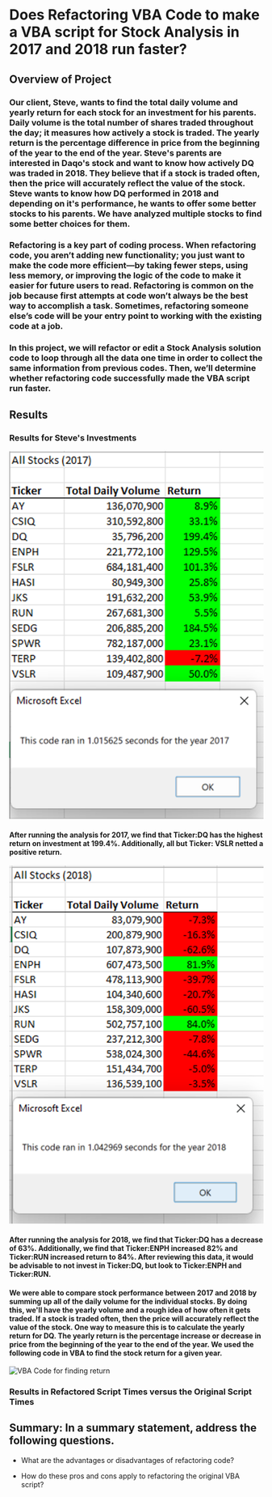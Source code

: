 # Does Refactoring VBA Code to make a VBA script for Stock Analysis in 2017 and 2018 run faster?

## Overview of Project

### Our client, Steve, wants to find the total daily volume and yearly return for each stock for an investment for his parents. Daily volume is the total number of shares traded throughout the day; it measures how actively a stock is traded. The yearly return is the percentage difference in price from the beginning of the year to the end of the year. Steve's parents are interested in Daqo's stock and want to know how actively DQ was traded in 2018. They believe that if a stock is traded often, then the price will accurately reflect the value of the stock. Steve wants to know how DQ performed in 2018 and depending on it's performance, he wants to offer some better stocks to his parents. We have analyzed multiple stocks to find some better choices for them. 

### Refactoring is a key part of coding process. When refactoring code, you aren’t adding new functionality; you just want to make the code more efficient—by taking fewer steps, using less memory, or improving the logic of the code to make it easier for future users to read. Refactoring is common on the job because first attempts at code won’t always be the best way to accomplish a task. Sometimes, refactoring someone else’s code will be your entry point to working with the existing code at a job. 

### In this project, we will refactor or edit a Stock Analysis solution code to loop through all the data one time in order to collect the same information from previous codes. Then, we’ll determine whether refactoring code successfully made the VBA script run faster. 

## Results

### Results for Steve's Investments

![Stock Analysis for 2017 and Refactoring time](/VBA_Challenge_2017.png)
#### After running the analysis for 2017, we find that Ticker:DQ has the highest return on investment at 199.4%. Additionally, all but Ticker: VSLR netted a positive return. 

![Stock Analysis for 2018 and Refactoring time](/VBA_Challenge_2018.png)
#### After running the analysis for 2018, we find that Ticker:DQ has a decrease of 63%. Additionally, we find that Ticker:ENPH increased 82% and Ticker:RUN increased return to 84%. After reviewing this data, it would be advisable to not invest in Ticker:DQ, but look to Ticker:ENPH and Ticker:RUN. 

#### We were able to compare stock performance between 2017 and 2018 by summing up all of the daily volume for the individual stocks. By doing this, we'll have the yearly volume and a rough idea of how often it gets traded. If a stock is traded often, then the price will accurately reflect the value of the stock. One way to measure this is to calculate the yearly return for DQ. The yearly return is the percentage increase or decrease in price from the beginning of the year to the end of the year. We used the following code in VBA to find the stock return for a given year.

![VBA Code for finding return](.png)

### Results in Refactored Script Times versus the Original Script Times

#### 

## Summary: In a summary statement, address the following questions.

- What are the advantages or disadvantages of refactoring code?

- How do these pros and cons apply to refactoring the original VBA script?

